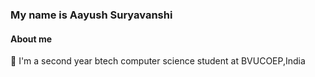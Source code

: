### My name is Aayush Suryavanshi

#### About me
🔭 I'm a second year btech computer science student at BVUCOEP,India

<!--
**boombot98/boombot98** is a ✨ _special_ ✨ repository because its `README.md` (this file) appears on your GitHub profile.

Here are some ideas to get you started:

- 🔭 I'm a second year btech computer science student at bharti vidyapeeth
- 🌱 I’m currently learning ...
- 👯 I’m looking to collaborate on ...
- 🤔 I’m looking for help with ...
- 💬 Ask me about ...
- 📫 How to reach me: ...
- 😄 Pronouns: ...
- ⚡ Fun fact: ...
-->
